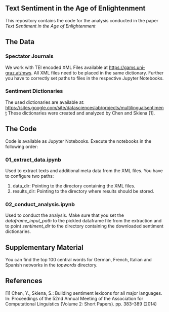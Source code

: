 ## Text Sentiment in the Age of Enlightenment
This repository contains the code for the analysis conducted in the paper *Text Sentiment in the Age of Enlightenment*

## The Data
### Spectator Journals
We work with TEI encoded XML Files available at https://gams.uni-graz.at/mws.
All XML files need to be placed in the same dictionary.
Further you have to correctly set paths to files in the respective Jupyter Notebooks.
### Sentiment Dictionaries
The used dictionaries are available at: https://sites.google.com/site/datascienceslab/projects/multilingualsentiment
These dictionaries were created and analyzed by Chen and Skiena [1].

## The Code
Code is available as Jupyter Notebooks. Execute the notebooks in the following order:

### 01_extract_data.ipynb
Used to extract texts and additional meta data from the XML files. You have to configure two paths:
1. data_dir: Pointing to the directory containing the XML files.
2. results_dir: Pointing to the directory where results should be stored.

### 02_conduct_analysis.ipynb
Used to conduct the analysis. Make sure that you set the *dataframe_input_path* to the pickled dataframe file from the extraction and to point *sentiment_dir* to the directory containing the downloaded sentiment dictionaries.

## Supplementary Material
You can find the top 100 central words for German, French, Italian and Spanish networks in the *topwords* directory.

## References
[1] Chen, Y., Skiena, S.: Building sentiment lexicons for all major languages. In: Proceedings of the 52nd Annual Meeting of the Association for Computational Linguistics (Volume 2: Short Papers). pp. 383–389 (2014)
